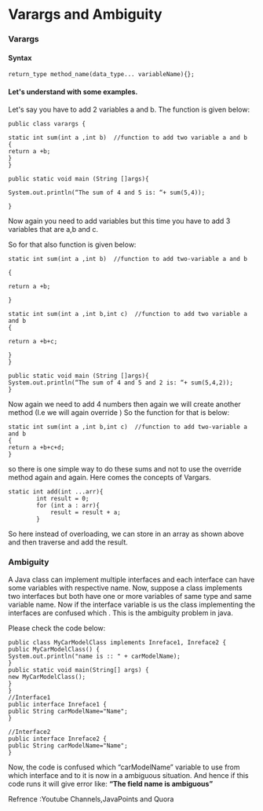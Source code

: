 
# Varargs and Ambiguity

### Varargs





#### Syntax
```
return_type method_name(data_type... variableName){};

```


  
#### Let's understand with some examples.
Let's say you have to add 2 variables a and b.
The function is given below:

```
public class varargs {

static int sum(int a ,int b)  //function to add two variable a and b
{
return a +b;
}
}

public static void main (String []args){

System.out.println(“The sum of 4 and 5 is: “+ sum(5,4));

}

```

Now again you need to add variables but this time you have to add 3 variables that are a,b and c.

So for that also function is given below:
```
static int sum(int a ,int b)  //function to add two-variable a and b

{

return a +b;

}

static int sum(int a ,int b,int c)  //function to add two variable a and b
{

return a +b+c;

}
}

public static void main (String []args){
System.out.println(“The sum of 4 and 5 and 2 is: “+ sum(5,4,2));
}
```

Now again we need to add 4 numbers then again we will create another method (I.e we will again override )
So the function for that is below:

```
static int sum(int a ,int b,int c)  //function to add two-variable a and b
{
return a +b+c+d;
}

```
so there is one simple way to do these sums and not to use the override method again and again.
Here comes the concepts of Vargars.

```
static int add(int ...arr){
        int result = 0;
        for (int a : arr){
            result = result + a;
        }

```        
 So here instead of overloading, we can store in an array as shown above and then traverse and add the result.

  
### Ambiguity

A Java class can implement multiple interfaces and each interface can have some variables with respective name.
Now, suppose a class implements two interfaces but both have one or more variables of same type and same variable name.
Now if the interface variable is us the class implementing the interfaces are confused which . This is the ambiguity problem in java.

Please check the code below:

```
public class MyCarModelClass implements Inreface1, Inreface2 {
public MyCarModelClass() {
System.out.println("name is :: " + carModelName);
}
public static void main(String[] args) {
new MyCarModelClass();
}
}
//Interface1
public interface Inreface1 {
public String carModelName="Name";
}

//Interface2
public interface Inreface2 {
public String carModelName="Name";
}
```

Now, the code is confused which “carModelName” variable to use from which interface and to it is now in a ambiguous situation. And hence if this code runs it will give error like:
**“The field name is ambiguous”**

Refrence :Youtube Channels,JavaPoints and Quora
  
